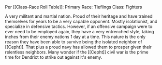 Per [[Class-Race Roll Table]]:
Primary Race: Tieflings
Class: Fighters

A very militant and martial nation. Proud of their heritage and have trained themselves for years to be a very capable opponent. Mostly isolationist, and specialize in defensive tactics. However, if an offensive campaign were to ever need to be employed again, they have a very entrenched style, taking inches from their enemy nations 1 day at a time. This nature is the only reason they have been able to survive being the isolated neighbor of [[Cepht]]. That plus a proud navy has allowed them to prosper given their relentless neighbors. Many wonder if the [[Cepht]] civil war is the prime time for Dendrict to strike out against it's enemy. 